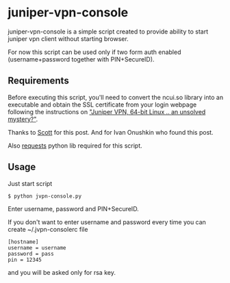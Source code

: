 juniper-vpn-console
===================

juniper-vpn-console is a simple script created to provide ability to start juniper vpn client without starting browser.

For now this script can be used only if two form auth enabled (username+password together with PIN+SecureID).

Requirements
------------

Before executing this script, you'll need to convert the ncui.so library into an executable and obtain the SSL certificate from your login webpage following the instructions on ["Juniper VPN, 64-bit Linux .. an unsolved mystery?"](http://makefile.com/.plan/2009/10/juniper-vpn-64-bit-linux-an-unsolved-mystery/).

Thanks to [Scott](http://makefile.com/.plan/author/Scott/) for this post. And for Ivan Onushkin who found this post.

Also [requests](http://docs.python-requests.org/en/latest/) python lib required for this script.


Usage
-----

Just start script

```
$ python jvpn-console.py
```

Enter username, password and PIN+SecureID.

If you don't want to enter username and password every time you can create ~/.jvpn-consolerc file

```
[hostname]
username = username
password = pass
pin = 12345
```

and you will be asked only for rsa key.
